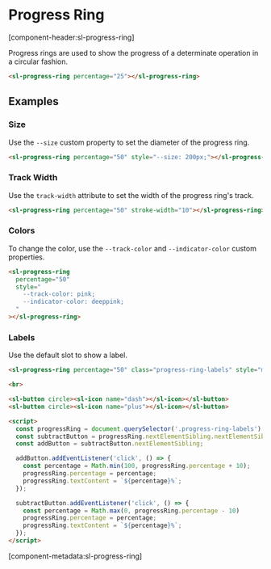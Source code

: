 # Progress Ring

[component-header:sl-progress-ring]

Progress rings are used to show the progress of a determinate operation in a circular fashion.

```html preview
<sl-progress-ring percentage="25"></sl-progress-ring>
```

## Examples

### Size

Use the `--size` custom property to set the diameter of the progress ring.

```html preview
<sl-progress-ring percentage="50" style="--size: 200px;"></sl-progress-ring>
```

### Track Width

Use the `track-width` attribute to set the width of the progress ring's track.

```html preview
<sl-progress-ring percentage="50" stroke-width="10"></sl-progress-ring>
```

### Colors

To change the color, use the `--track-color` and `--indicator-color` custom properties.

```html preview
<sl-progress-ring 
  percentage="50" 
  style="
    --track-color: pink; 
    --indicator-color: deeppink;
  "
></sl-progress-ring>
```

### Labels

Use the default slot to show a label.

```html preview
<sl-progress-ring percentage="50" class="progress-ring-labels" style="margin-bottom: .5rem;">50%</sl-progress-ring>

<br>

<sl-button circle><sl-icon name="dash"></sl-icon></sl-button>
<sl-button circle><sl-icon name="plus"></sl-icon></sl-button>

<script>
  const progressRing = document.querySelector('.progress-ring-labels');
  const subtractButton = progressRing.nextElementSibling.nextElementSibling;
  const addButton = subtractButton.nextElementSibling;

  addButton.addEventListener('click', () => {
    const percentage = Math.min(100, progressRing.percentage + 10);
    progressRing.percentage = percentage;
    progressRing.textContent = `${percentage}%`;
  });

  subtractButton.addEventListener('click', () => {
    const percentage = Math.max(0, progressRing.percentage - 10)
    progressRing.percentage = percentage;
    progressRing.textContent = `${percentage}%`;
  });
</script>
```

[component-metadata:sl-progress-ring]
